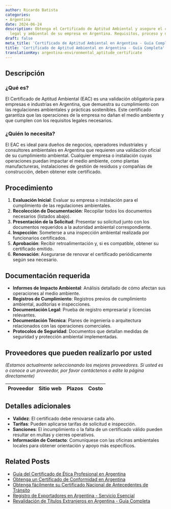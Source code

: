 ```yaml
---
author: Ricardo Batista
categories:
- Argentina
date: 2024-06-24
description: Obtenga el Certificado de Aptitud Ambiental y asegure el cumplimiento
  legal y ambiental de su empresa en Argentina. Requisitos, proceso y documentación.
draft: false
meta_title: 'Certificado de Aptitud Ambiental en Argentina - Guía Completa'
title: 'Certificado de Aptitud Ambiental en Argentina - Guía Completa'
translationKey: argentina-environmental_aptitude_certificate
---
```



## Descripción
### ¿Qué es?
El Certificado de Aptitud Ambiental (EAC) es una validación obligatoria para empresas e industrias en Argentina, que demuestra su cumplimiento con las regulaciones ambientales y prácticas sostenibles. Este certificado garantiza que las operaciones de la empresa no dañan el medio ambiente y que cumplen con los requisitos legales necesarios.

### ¿Quién lo necesita?
El EAC es ideal para dueños de negocios, operadores industriales y consultores ambientales en Argentina que requieren una validación oficial de su cumplimiento ambiental. Cualquier empresa o instalación cuyas operaciones puedan impactar el medio ambiente, como plantas manufactureras, instalaciones de gestión de residuos y compañías de construcción, deben obtener este certificado.

## Procedimiento

1. **Evaluación Inicial**: Evaluar su empresa o instalación para el cumplimiento de las regulaciones ambientales.
2. **Recolección de Documentación**: Recopilar todos los documentos necesarios (listados abajo).
3. **Presentación de la Solicitud**: Presentar su solicitud junto con los documentos requeridos a la autoridad ambiental correspondiente.
4. **Inspección**: Someterse a una inspección ambiental realizada por funcionarios certificados.
5. **Aprobación**: Recibir retroalimentación y, si es compatible, obtener su certificado emitido.
6. **Renovación**: Asegurarse de renovar el certificado periódicamente según sea necesario.

## Documentación requerida

- **Informes de Impacto Ambiental**: Análisis detallado de cómo afectan sus operaciones al medio ambiente.
- **Registros de Cumplimiento**: Registros previos de cumplimiento ambiental, auditorías e inspecciones.
- **Documentación Legal**: Prueba de registro empresarial y licencias relevantes.
- **Documentación Técnica**: Planes de ingeniería o arquitectura relacionados con las operaciones comerciales.
- **Protocolos de Seguridad**: Documentos que detallan medidas de seguridad y protección ambiental implementadas.

## Proveedores que pueden realizarlo por usted
_(Estamos actualmente seleccionando los mejores proveedores. Si usted es o conoce a un proveedor, por favor contáctenos o edite la página directamente)_

| Proveedor       |     Sitio web     |     Plazos    |       Costo      |
| --------------- | --------------- |  :-------------: | :-------------: |

## Detalles adicionales

- **Validez**: El certificado debe renovarse cada año.
- **Tarifas**: Pueden aplicarse tarifas de solicitud e inspección.
- **Sanciones**: El incumplimiento o la falta de un certificado válido pueden resultar en multas y cierres operativos.
- **Información de Contacto**: Comuníquese con las oficinas ambientales locales para obtener orientación y apoyo más específicos.
## Related Posts

- [Guía del Certificado de Ética Profesional en Argentina](https://tramitit.com/es/guides/argentina/certificado_de_%C3%A9tica_profesional/)
- [Obtenga un Certificado de Conformidad en Argentina](https://tramitit.com/es/guides/argentina/certificado_de_idoneidad/)
- [Obtenga fácilmente su Certificado Nacional de Antecedentes de Tránsito](https://tramitit.com/es/guides/argentina/certificado_cenat/)
- [Registro de Exportadores en Argentina - Servicio Esencial](https://tramitit.com/es/guides/argentina/registro_de_exportadores/)
- [Revalidación de Títulos Extranjeros en Argentina - Guía Completa](https://tramitit.com/es/guides/argentina/revalidaci%C3%B3n_de_t%C3%ADtulo_universitario/)